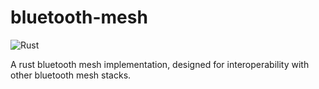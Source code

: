 # bluetooth-mesh

![Rust](https://github.com/mfiumara/ble-mesh/workflows/Rust/badge.svg)

A rust bluetooth mesh implementation, designed for interoperability with other bluetooth mesh stacks. 
